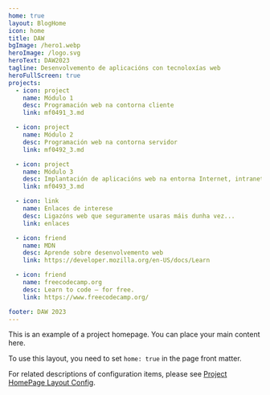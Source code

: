 ```yaml
---
home: true
layout: BlogHome
icon: home
title: DAW
bgImage: /hero1.webp
heroImage: /logo.svg
heroText: DAW2023
tagline: Desenvolvemento de aplicacións con tecnoloxías web
heroFullScreen: true
projects:
  - icon: project
    name: Módulo 1
    desc: Programación web na contorna cliente
    link: mf0491_3.md

  - icon: project
    name: Módulo 2
    desc: Programación web na contorna servidor
    link: mf0492_3.md

  - icon: project
    name: Módulo 3
    desc: Implantación de aplicacións web na entorna Internet, intranet e extranet 
    link: mf0493_3.md

  - icon: link
    name: Enlaces de interese
    desc: Ligazóns web que seguramente usaras máis dunha vez...
    link: enlaces

  - icon: friend
    name: MDN
    desc: Aprende sobre desenvolvemento web
    link: https://developer.mozilla.org/en-US/docs/Learn

  - icon: friend
    name: freecodecamp.org
    desc: Learn to code — for free.
    link: https://www.freecodecamp.org/

footer: DAW 2023
---
```


This is an example of a project homepage. You can place your main content here.

To use this layout, you need to set `home: true` in the page front matter.

For related descriptions of configuration items, please see [Project HomePage Layout Config](https://theme-hope.vuejs.press/guide/layout/home/).
